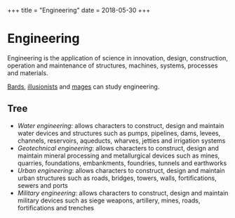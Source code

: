 +++
title = "Engineering"
date = 2018-05-30
+++

# Engineering

Engineering is the application of science in innovation, design, construction, operation and maintenance of structures, machines, systems, processes and materials.

[Bards](./wiki/characters/bard.md), [illusionists](./wiki/characters/illusionist.md) and [mages](./wiki/characters/mage.md) can study engineering.

## Tree

* *Water engineering*: allows characters to construct, design and maintain water devices and structures such as pumps, pipelines, dams, levees, channels, reservoirs, aqueducts, wharves, jetties and irrigation systems
* *Geotechnical engineering*: allows characters to construct, design and maintain mineral processing and metallurgical devices such as mines, quarries, foundations, embankments, foundries, tunnels and earthworks
* *Urban engineering*: allows characters to construct, design and maintain urban structures such as roads, bridges, towers, walls, fortifications, sewers and ports
* *Military engineering*: allows characters to construct, design and maintain military devices such as siege weapons, artillery, mines, roads, fortifications and trenches
